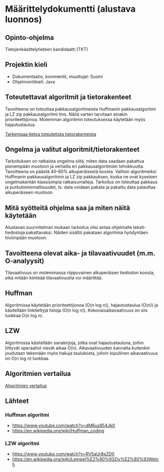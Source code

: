 # Määrittelydokumentti (alustava luonnos)

## Opinto-ohjelma

Tietojenkäsittelytieteen kandidaatti (TKT)

## Projektin kieli

- Dokumentaatio, kommentit, muuttujat: Suomi
- Ohjelmointikieli: Java

## Toteutettavat algoritmit ja tietorakenteet

Tavoitteena on toteuttaa pakkausalgoritmeista Huffmanin pakkausalgoritmi ja LZ zip pakkausalgoritmi tms. Näitä varten tarvitaan ainakin prioriteettijonoa. Molemman algoritmin toteutuksessa käytetään myös hajautustaulua.

[Tarkempaa tietoa toteutetista tietorakenteista](https://github.com/nikomn/tiralabra-pakkausalgoritmit/blob/master/dokumentaatio/tietorakenteet.md)

## Ongelma ja valitut algoritmit/tietorakenteet

Tarkoituksen on ratkaista ongelma siitä, miten data saadaan pakattua pienempään muotoon ja vertailla eri pakkausalgoritmien tehokkuutta. Tavoitteena on päästä  40-60% alkuperäisestä koosta. Valitsin algoritmeiksi Huffmanin pakkausalgoritmin ja LZ zip pakkauksen, koska ne ovat kyseisen ongelmakentän klassisimpia ratkaisumalleja. Tarkoitus on toteuttaa pakkaus ja purkutoiminnallisuudet, ts. data voidaan pakata ja pakattu data palauttaa alkuperäiseen muotoon.

## Mitä syötteitä ohjelma saa ja miten näitä käytetään

Alustavan suunnitelman mukaan tarkoitus olisi antaa ohjelmalle teksti-tiedostoja pakattavaksi. Näiden sisältö pakataan algoritmia hyödyntäen tiiviimpään muotoon.

## Tavoitteena olevat aika- ja tilavaativuudet (m.m. O-analyysit)

Tilavaativuus on molemmassa riippuvainen alkuperäisen tiedoston koosta, eikä mitään
kiinteää tilavaativuutta voi määrittää.

## Huffman

Algoritmissa käytetään prioriteettijonoa (O(n log n)), hajautustaulua (O(n)) ja käsitellään linkitettyjä
listoja (O(n log n)). Kokonaisaikavaativuus on siis luokkaa O(n log n).

## LZW

Algoritmissa käsitellään sanakirjoja, jotka ovat hajautustauluna, joihin liittyvät
operaatiot vievät aikaa O(n). Aikavaativuuden kannalta kuitenkin joudutaan tekemään
myös hakuja taulukosta, jolloin lopullinen aikavaativuus on O(n log n) luokkaa.

## Algoritmien vertailua

[Algoritmien vertailua](https://github.com/nikomn/tiralabra-pakkausalgoritmit/blob/master/dokumentaatio/vertailua.md)

## Lähteet

### Huffman algoritmi

- https://www.youtube.com/watch?v=dM6us854Jk0
- https://en.wikipedia.org/wiki/Huffman_coding

### LZW algoritmi

- https://www.youtube.com/watch?v=RV5aUr8sZD0
- https://en.wikipedia.org/wiki/Lempel%E2%80%93Ziv%E2%80%93Welch
